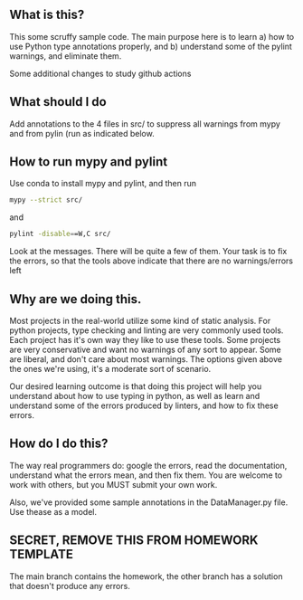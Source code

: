 ## What is this?

This some scruffy sample code. The main purpose here is to learn a) how to use Python type annotations properly,
and b)  understand some of the pylint warnings, and eliminate them. 

Some additional changes to study github actions

## What should I do

Add annotations to the 4 files in src/ to suppress all warnings from mypy and from 
pylin (run as indicated below.

## How to run mypy and pylint

Use conda to install mypy and pylint, and then run

```bash
mypy --strict src/
```

and

```bash
pylint -disable==W,C src/

```
Look at the messages.  There will be quite a few of them. Your task 
is to fix the errors, so that the tools above 
indicate that there are no warnings/errors  left

## Why are we doing this. 

Most projects in the real-world utilize some kind of static analysis. For python projects, 
type checking and linting are very commonly used tools. Each project has it's own way they like
to use these tools. Some projects are very conservative and want no warnings of any sort to appear. 
Some are liberal, and don't care about most warnings. The options given above the ones we're using, it's
a moderate sort of scenario. 

Our desired learning outcome is that doing this project will help you understand about 
how to use typing in python, as well as learn and understand some of the errors produced by linters, 
and how to fix these errors. 


## How do I do this? 

The way real programmers do: google the errors, read the documentation, understand what
the errors mean, and then fix them. You are welcome to work with others, but you MUST submit
your own work. 

Also, we've provided some sample annotations in the DataManager.py file. Use thease as a model. 

## SECRET, REMOVE THIS FROM HOMEWORK TEMPLATE

The main branch contains the homework, the other branch has a solution that doesn't produce
any errors. 
